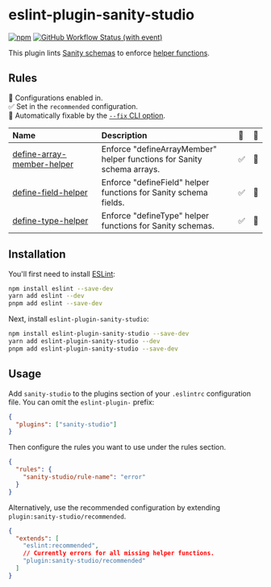 # eslint-plugin-sanity-studio

[![npm](https://img.shields.io/npm/v/eslint-plugin-sanity-studio?logo=npm&link=https%3A%2F%2Fwww.npmjs.com%2Fpackage%2Feslint-plugin-sanity-studio)](https://www.npmjs.com/package/eslint-plugin-sanity-studio)
[![GitHub Workflow Status (with event)](https://img.shields.io/github/actions/workflow/status/alexanderl19/eslint-plugin-sanity-studio/publish.yml?logo=githubactions&label=publish)](https://github.com/alexanderl19/eslint-plugin-sanity-studio/actions/workflows/publish.yml)

This plugin lints [Sanity schemas](https://www.sanity.io/docs/schema-types) to enforce [helper functions](https://www.sanity.io/docs/schema-field-types#e5642a3e8506).

## Rules

<!-- begin auto-generated rules list -->

💼 Configurations enabled in.\
✅ Set in the `recommended` configuration.\
🔧 Automatically fixable by the [`--fix` CLI option](https://eslint.org/docs/user-guide/command-line-interface#--fix).

| Name                                                                   | Description                                                            | 💼  | 🔧  |
| :--------------------------------------------------------------------- | :--------------------------------------------------------------------- | :-- | :-- |
| [define-array-member-helper](docs/rules/define-array-member-helper.md) | Enforce "defineArrayMember" helper functions for Sanity schema arrays. | ✅  | 🔧  |
| [define-field-helper](docs/rules/define-field-helper.md)               | Enforce "defineField" helper functions for Sanity schema fields.       | ✅  | 🔧  |
| [define-type-helper](docs/rules/define-type-helper.md)                 | Enforce "defineType" helper functions for Sanity schemas.              | ✅  | 🔧  |

<!-- end auto-generated rules list -->

## Installation

You'll first need to install [ESLint](https://eslint.org/):

```sh
npm install eslint --save-dev
yarn add eslint --dev
pnpm add eslint --save-dev
```

Next, install `eslint-plugin-sanity-studio`:

```sh
npm install eslint-plugin-sanity-studio --save-dev
yarn add eslint-plugin-sanity-studio --dev
pnpm add eslint-plugin-sanity-studio --save-dev
```

## Usage

Add `sanity-studio` to the plugins section of your `.eslintrc` configuration file. You can omit the `eslint-plugin-` prefix:

```json
{
  "plugins": ["sanity-studio"]
}
```

Then configure the rules you want to use under the rules section.

```json
{
  "rules": {
    "sanity-studio/rule-name": "error"
  }
}
```

Alternatively, use the recommended configuration by extending `plugin:sanity-studio/recommended`.

```json
{
  "extends": [
    "eslint:recommended",
    // Currently errors for all missing helper functions.
    "plugin:sanity-studio/recommended"
  ]
}
```
